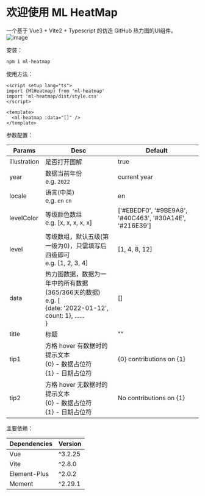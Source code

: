 # 欢迎使用 ML HeatMap

一个基于 Vue3 + Vite2 + Typescript 的仿造 GitHub 热力图的UI组件。
![image](https://user-images.githubusercontent.com/34913418/154430134-81e5bffc-206f-4885-bf5a-705c5ddbfcc2.png)

安装：

```bash
npm i ml-heatmap
```

使用方法：

```vue
<script setup lang="ts">
import {MlHeatmap} from 'ml-heatmap'
import 'ml-heatmap/dist/style.css'
</script>

<template>
  <ml-heatmap :data="[]" />
</template>
```

参数配置：

| Params       | Desc                                                         | Default                                                 |
| ------------ | ------------------------------------------------------------ | ------------------------------------------------------- |
| illustration | 是否打开图解                                                 | true                                                    |
| year         | 数据当前年份<br />e.g. `2022`                                | current year                                            |
| locale       | 语言(中英)<br />e.g. `en` `cn`                               | en                                                      |
| levelColor   | 等级颜色数组<br />e.g. [x, x, x, x, x]                       | ['#EBEDF0', '#9BE9A8', '#40C463', '#30A14E', '#216E39'] |
| level        | 等级数组，默认五级(第一级为0)，只需填写后四级即可<br />e.g. [1, 2, 3, 4] | [1, 4, 8, 12]                                           |
| data         | 热力图数据，数据为一年中的所有数据(365/366天的数据)<br />e.g. [<br />{date: '2022-01-12',<br />count: 1}, ......<br />} | []                                                      |
| title        | 标题                                                         | ""                                                      |
| tip1         | 方格 hover 有数据时的提示文本 <br />{0} - 数据占位符<br />{1} - 日期占位符 | {0} contributions on {1}                                |
| tip2         | 方格 hover 无数据时的提示文本<br />{0} - 数据占位符<br />{1} - 日期占位符 | No contributions on {1}                                 |



主要依赖：

| Dependencies | Version |
| :----------- | ------- |
| Vue          | ^3.2.25 |
| Vite         | ^2.8.0  |
| Element-Plus | ^2.0.2  |
| Moment       | ^2.29.1 |



